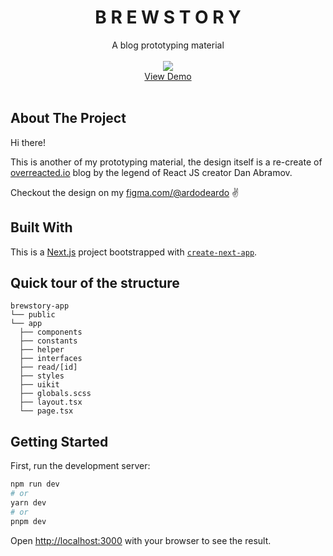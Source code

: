 <div align="center">
  <h1 align="center" style="font-weight:bold">B R E W S T O R Y</h1>
  <p align="center">
    A blog prototyping material
    <br /><br />
    <img src="https://github.com/ardodeardo/brewstory-app/assets/61144146/82e0f576-7528-4578-861b-e295732dcdd3">
    <br />
    <a href="https://brewstory-app.vercel.app/">View Demo</a>
    <br /><br />
  </p>
</div>


## About The Project
Hi there!

This is another of my prototyping material, the design itself is a re-create of [overreacted.io](https://overreacted.io/) blog by the legend of React JS creator Dan Abramov.

Checkout the design on my [figma.com/@ardodeardo](https://www.figma.com/@ardodeardo) :v:
## Built With
This is a [Next.js](https://nextjs.org/) project bootstrapped with [`create-next-app`](https://github.com/vercel/next.js/tree/canary/packages/create-next-app).

## Quick tour of the structure

```
brewstory-app
└── public
└── app
  ├── components
  ├── constants
  ├── helper
  ├── interfaces
  ├── read/[id]
  ├── styles
  ├── uikit
  ├── globals.scss
  ├── layout.tsx
  └── page.tsx
```

## Getting Started

First, run the development server:

```bash
npm run dev
# or
yarn dev
# or
pnpm dev
```

Open [http://localhost:3000](http://localhost:3000) with your browser to see the result.
